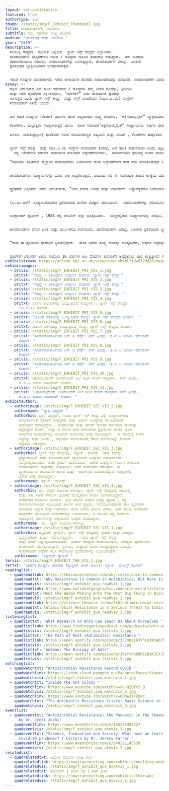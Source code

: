 ```yaml
---
layout: ant-antibiotics
featured: true
authortype: ತಂಡ
thumb: /static/img/F_Exhibit_Thumbnail.jpg
title: ಜೀವರೋಧಕಗಳಲ್ಲಿ ಇರುವೆಗಳು
subtitle: ನಮ್ಮ ರಕ್ಷಣೆಗಾಗಿ ಸೂಕ್ಷ್ಮ ಜೀವಿಗಳು
medium: "ಛಾಯಾಚಿತ್ರ ಮತ್ತು ವೀಡಿಯೋ "
year: "2019"
description: >-
  ಸಂಯುಕ್ತ ರಾಷ್ಟ್ರಗಳ  ನಾರ್ವಿಚ್‌ ಅಲ್ಲಿರುವ  ಜ್ಹಾನ್‌ ಇನ್ಸ್ ಕೇಂದ್ರದ ವಿಜ್ಞಾನಿಗಳು,
  ಜೀವರೋಧಕಗಳ ಸಂಸ್ಕರಣೆಗಾಗಿ ಇರುವೆ / ಗೊದ್ದಗಳ ಗುಂಪಿನ ಹುಡುಕಾಟ ನೆಡೆಸಿದ್ದಾರೆ.  ಈಗ ಸುಮಾರು
  ಶತಮಾನದಿಂದಲೂ ಮಾವರು, ಜೀವರೋಧಕಗಳನ್ನು ಬಳಸುತ್ತಿದ್ದಾರೆ, ಜೀವರೋಧಕಗಳ ವಿರುದ್ಧ, ಬಲಶಾಲಿ
  ಪ್ರತಿರೋಧಕ ಬ್ಯಾಕ್ಟೀರಿಯಾಗಳ ಉಗಮವಾಗುತ್ತವೆ.


  ಇರುವೆ ಗೊದ್ದಗಳ ವಸಾಹತುಗಳಲ್ಲಿ ಇರುವ ರಾಸಾಯನಿಕ ಪರಿಸರದ ಸಂಶೋಧನೆಯನ್ನು ಮಾಡಿದರೆ, ಜೀವರೋಧಕಗಳ ವಿರುದ್ಧ, ಉತ್ಪತ್ತಿಯಾಗುವ ಬಲಶಾಲಿ ಪ್ರತಿರೋಧಕವನ್ನು ಗೆಲ್ಲಲು ಸಾಧ್ಯವಾಗ ಬಹುದು ಎಂಬ ಅನಿಸಿಕೆ ಇದೆ.  ಈ ಕ್ಷೇತ್ರದಲ್ಲಿ, ಜ್ಹಾನ್‌ ಇನ್ಸ್ ಕೇಂದ್ರದ ವಿಜ್ಞಾನಿಗಳಾದ ಪ್ರೊಫೆಸರ್‌ ಬ್ಯಾರಿ ವಿಲ್ಕಿಂಸನ್, ಪ್ರೊಫೆಸರ್‌ ಮ್ಯಾಟ್‌  ಹಚಿಂಗ್ಸ್‌ ಮತ್ತು ಡಾ. ವಿಕ್ಟರ್‌ ಸೋರಿಯ ಕರಾಸ್ಕೋ ಅವರ ಅದ್ಯಯನವನ್ನು ಕುರಿತಂತೆ ಆಂಡ್ರಿಯಾನ್‌ ಗ್ಯಾಲ್ವಿನ್, ಅವರು, ಬರೆದಿರುವ ಪ್ರಬಂಧವು ಸಹ ಈ ಪ್ರದರ್ಶಿಕೆಯೊಂದಿಗೆ ಪ್ರಸ್ತುತವಾಗಿದೆ.
essay: >-
  ದಕ್ಷಿಣ ಅಮೇರಿಕಾದ ಎಲೆ ಕಟುಕ ಇರುವೆಗಳು / ಗೊದ್ದಗಳು ತಮ್ಮ ನಿವಾಸ ಗೂಡನ್ನು, ಕ್ರಿಮಿಗಳು
  ಮತ್ತು ಇತರೆ ವೈರಿಗಳಿಂದ ರಕ್ಷಿಸಿಕೊಳ್ಳಲು, ʼಆರ್ಸೆನಲ್”‌ ಎಂಬ ರಾಸಾಯನಿಕ ದ್ರವವನ್ನು
  ಸೂಸುತ್ತವೆ ಎಂದು ಜ್ಹಾನ್‌ ಇನ್ಸ್ ಕೇಂದ್ರ  ಮತ್ತು ಈಸ್ಟ್‌ ಏಂಜಲಿಯಾ (ಯೂ.ಏ.ಯಿ) ಸಂಸ್ಥೆಗಳ
  ಸಂಶೋಧಕರಿಗೆ ತಿಳಿದು ಬಂದಿದೆ.


  ಎಲೆ ಕಟುಕ ಗೊದ್ದಗಳ (ಕೆಂಜಿಗೆ) ಮೀಸೆಗಳ ಮೇಲೆ ಲಭ್ಯವಾಗುವ ಸೂಕ್ಷ್ಮ ಜೀವಿಗಳು, ʼಆಕ್ಟಿನೋಮೈಸೈಟ್”‌ ಬ್ಯಾಕ್ಟೀರಿಯಾವನ್ನು ಹೇರಳವಾಗಿ ಹೊಂದಿರುತ್ತವೆ.  ಈ ಸೂಕ್ಷ್ಮಜೀವಿಗಳು ವಿವಿಧ ಬಗೆಯ ನೈಸರ್ಗಿಕ ಜೀವರೋಧಕ ಉತ್ಪನ್ನಗಳನ್ನು ಹೊರಹೊಮ್ಮಿಸುತ್ತವೆ.  ಇವುಗಳಲ್ಲಿರುವ ಹಲವು ಜೀವ ರೋಧಕಗಳನ್ನು ಔಷಧ ತಯಾರಿಕೆಗೆ ಬಳಸಲಾಗುತ್ತದೆ.  

  ಕೆಂಜಿಗೆಗಳು, ಹುಟ್ಟುತ್ತಲೇ ಗೊಡ್ಡಾಗಿರುತ್ತವೆ ಹಾಗೂ  ರೋಗ ನಿರೋಧಕʼಆಕ್ಟಿನೋಮೈಸೈಟ್”‌ ಸೂಕ್ಷಾಣುಗಳು ಇವುಗಳ ದೇಹವನ್ನು ಆವರಿಸಿಕೊಳ್ಳುತ್ತವೆ.  ಬೇರೆ ವಿಧದ ಸೋಂಕಿನ  ಸೂಕ್ಷ್ಮಾಣುಗಳು, ಈ ಕೆಂಜಿಗೆಗಳ ಮೀಸೆಯ ಮೇಲಿರುವ ಸೂಕ್ಷ್ಮಾಣುಗಳನ್ನು ಎದುರಿಸಿ, ತಮ್ಮ ಅಧಿಪತ್ಯ ಸಾಧಿಸಲು, ಅವಕ್ಕಿಂತ ಹೆಚ್ಚು ಬಲಶಾಲಿಯಾದ ಪ್ರತಿರೋಧಕ ದ್ರವ ಹೊಂದಿರ ಬೇಕಾಗುತ್ತದೆ.  

  ಹೀಗಾಗಿ, ಜೀವತಂತ್ರಜ್ಞಾನಕ್ಕೆ ಪೂರಕವಾಗಿ ನವೀನ ರಸಾಯನಶಾಸ್ತ್ರದ ಅಧ್ಯಯನ ಮತ್ತು ಅರಿವಿಗೆ , ಕೆಂಜಿಗೆಗಳು ಪುಷ್ಕಳವಾದ ಸೂಕ್ಷ್ಮ ಜೀವ ಪರಿಸರದ ಮೂಲವಾಗಿ ಪರಿಣಮಿಸಿವೆ.   


  ಜ್ಹಾನ್‌ ಇನ್ಸ್ ಕೇಂದ್ರ  ಮತ್ತು ಯೂ.ಏ.ಯಿ ಸಂಸ್ಥೆಗಳ ಸಂಶೋಧಕರ ತಂಡವು, ಎಲೆ ಕಟುಕ ಕೆಂಜಿಗೆಗಳಿಂದ ಹಿಡಿದು ಆಫ್ರಿಕಾದ ಟೆಟ್ರಾಪೊನೇರಾ ವನ್ನು ಒಳಗೊಂಡಂತೆ ಇರುವೆ / ಗೊದ್ದಗಳ ವಿವಿಧ ತಳಿಗಳಲ್ಲಿ ಕಂಡು ಬರುವ  ಸುಮಾರು 400 ಕ್ಕೂ ಹೆಚ್ಚು ಬಗೆಯ ಆಕ್ಟಿನೋಮೈಸೈಟ್‌ ವಂಶವಾಹಕ ಎಲೆಗಳ ಸಂಕಲನ ಮಾಡಿದ್ದಾರೆ.  ಸಂಶೋಧಕರು, ಇಂತಹ 100 ಕ್ಕೂ ಹೆಚ್ಚು ಅಣುವಂಶೀಯ ಎಲೆಗಳನ್ನು ಸಂವರ್ಧನಗೊಳಿಸಿ, ಹೊಸ ಬಗೆಯ ಸೂಕ್ಷ್ಮಾಣುರೋಧಕ ಕಣಗಳ ಹಡುಕಾಟ ನೆಡೆಸಿದ್ದಾರೆ.  ಹೊಸ ಬಗೆಯ ಉಪಕರಣಗಳನ್ನು ಬಳಸಿಕೊಂಡು, ಈ ಸೂಕ್ಷ್ಮ ಕಣಗಳ ಜೈವಿಕ ಸಂಸ್ಕರಣೆಗೆ ಕಾರಣವಾಗಿರುವ ವಂಶವಾಹಕಗಳ ಗುಂಪನ್ನು ಸುಲಭವಾಗಿ ಕಂಡು ಹಿಡಿಯಲಾಗುತ್ತದೆ.  
    ಸಸ್ಯ –ಕೆಂಜಿಗೆಗಳ ನಡುವಣ ರಾಸಾಯನಿಕ ಸಂಬಂಧದ ಅನ್ವೇಷಣೆಯಿಂದಾಗಿ,  ಸಹಜವಾಗಿಯೇ ಕ್ರಮಬದ್ಧ ಜೀವನ ಚರ್ಯೆ ಉಳ್ಳ ಕೆಂಜಿಗೆ ಗೊದ್ದಗಳು ತಮ್ಮ ವಸಾಹತು ತಾಣಗಳನ್ನು ತೊರೆಯುವ ಪ್ರಕ್ರಿಯೆಯು ಬೆಳಕಿಗೆ ಬಂದಿದೆ.  2018ರಲ್ಲಿ ಪ್ರಕಾಶಿತಗೊಂಡಿರುವ ಸಂಶೋಧನಾ ಪತ್ರದ ಪ್ರಕಾರ, ಎಲೆ ಕಟುಕ ಕೆಂಜಿಗೆಗಳ ಜೊತೆಗೆ ಸುಮಾರು 50 ದಶ ಲಕ್ಷ ವರ್ಷಗಳಿಂದ  ʼಎಸ್ಕೋವೋಪ್ಸಿಸ್‌ʼಎಂಬ ಸಹಚರ ಫಂಗಸ್(ಶಿಲೀಂದ್ರ)‌, ವಿಕಸನಗೊಂಡಿವೆ.  ಈ  ಪರಜೀವಿಗಳು, ವತ್ತಡದ ಪರಿಸ್ಥಿತಿಗಳಲ್ಲಿ, ಕೆಂಜಿಗೆಗಳ ನೆಡವಳಿಕೆಯನ್ನು ಹೋಲುವ ಸ್ವಭಾವ ಪರಿವರ್ತಕ ರಾಸಾಯನಿಕಗಳನ್ನು ಸ್ರವಿಸಿ ಇಡೀ ಕೆಂಜಿಗೆಗಳ ವಸಾಹತ್ತಿನ ಮೇಲೆ ಅಸ್ಥಿತ್ವ ಸಾಧಿಸುತ್ತವೆ.  ಪರಿಣಾಮ ಸ್ವರೂಪವಾಗಿ, ಕೆಂಜಿಗೆ ಗೊದ್ದಗಳು ತಮ್ಮ ಗೂಡನ್ನು ಬರಿದು ಮಾಡಿ ತೊರೆಯುತ್ತವೆ.    

  “ಕುತೂಹಲ ಸಹಿತವಾದ ವೈಜ್ಞಾನಿಕ ಸಂಶೋಧನೆಯು ಎಣಿಸಲಾಗದ ಹೊಸ ಅನ್ವೇಷಣೆಗಳಿಗೆ ಹೇಗೆ ದಾರಿ ಮಾಡಿಕೊಡುತ್ತವೆ ಎಂಬುದಕ್ಕೆ ಇದು ಒಳ್ಳೆಯ ಉದಾಹರಣೆ” ಎಂದು ಪ್ರೊಫೆಸರ್‌ ವಿಲ್ಕಿಂಸನ್‌ ಅಭಿಪ್ರಾಯ ಪಟ್ಟಿದ್ದಾರೆ.  “ನಾವು ರಾಸಾಯನಿಕ ಪರಿಸರ ವಿಜ್ಞಾನವನ್ನು ಅರಿಯುವ ಸಲುವಾಗಿ , ಈ ಇಡೀ ಕೆಂಜಿಗೆ ಗೂಡಿನ ವ್ಯವಸ್ಥೆಯಲ್ಲಿ ಆಸಕ್ತಿ ತೋರಿದ್ದೆವು, ಜೀವರೋಧಕಗಳ ಅಧ್ಯನ ಮಾಡಲು ಹೋಗಿರಲಿಲ್ಲ.  ಈಗಲೂ ನಾವು ಕಂಡುಹಿಡಿದಿರುವ ರಾಸಾಯನಿಕಗಳ ವಾಣಿಜ್ಯ ಮೂಲ್ಯ ಎಷ್ಟು ಎಂಬ ಅರಿವು ನಮಗೆ ಇಲ್ಲ.  ಆದರೆ ಈ ರಾಸಾಯನಿಕಗಳ ಸಹಾಯದಿಂದ ಕೆಂಜಿಗೆ ಗೊದ್ದಗಳನ್ನು ಹೇಗೆ ನಿಯಂತ್ರಿಸ ಬಹುದು ಎಂಬ ಮಾಹಿತಿ ದೊರಕ ಬಹುದು .  ನಾವು ಗೊದ್ದ / ಇರುವೆಗಳ ಸೂಕ್ಷ್ಮ ಜೀವ ಪರಿಸರದ ಸಂಶೋಧನೆಯನ್ನು ಮುಂದುವರೆಸುತ್ತೇವೆ, ಹಾಗೆಯೇ ಸಸ್ಯಗಳ ಬೇರುಗಳು ಮತ್ತು ಸಸ್ಯ ಅಂತರ್ಜೀವಿಗಳ ಅಧ್ಯಯನವನ್ನು ಸಹ ಮಾಡುವೆವು” ಎಂದು ಹೇಳುತ್ತಾರೆ. 


  ಜೀವರೋಧಕಗಳು ಸೂಕ್ಷ್ಮಾಣುಗಳನ್ನು ಯಾವ ರೀತಿ ಉದ್ದೇಶಿಸುತ್ತವೆ, ಎಂಬುದು ಸಹ ಈ ಸಂಶೋಧಕ ತಂಡದ ಆಸಕ್ತಿಯ ವಿಷಯವಾಗಿದೆ.  ಪೆಸಿಲಿನ್‌ ಸಮೂಹಕ್ಕೆ ಸೇರಿದ ಜೀವರೋಧಕಗಳು ಬ್ಯಾಕ್ಟೀರಿಯಾ ಸೂಕ್ಷ್ಮಾಣುಗಳ ಕೋಶ ಪೊರೆಯನ್ನು ಹೊಕ್ಕಿ ನಾಶ ಮಾಡುತ್ತವೆ.  ʼಏಜಿತ್ರೋಮೈಸಿನ್‌ʼ ಎಂಬ ಮತ್ತೊಂದು ಜೀವರೋಧಕವು ಬ್ಯಾಕ್ಟೀರಿಯಾ ಜೀವ ಕಣಗಳು ಪ್ರೋಟೀನ್ನ ಸಂಸ್ಕರಣವನ್ನು ಮಾಡದಂತೆ ತಡೆಯುತ್ತವೆ.  


  ಪ್ರೊಫೆಸರ್‌ ವಿಲ್ಕಿಂಸನ್‌ ಅವರು ವಿವರಿಸುವಂತೆ, “ಜೀವ ಕಣಗಳ ಉಳಿವು ಮತ್ತು ಬೆಳವಣಿಗೆಗೆ  ಅತ್ಯಾವಶ್ಯಕವಾಗಿ ಬೇಕಾಗಿರುವ ಎನ್ಸೈಮ್‌, ರಿಸೆಪ್ಟರ್‌ ಅಂತಹ ಯಾವುದೇ ರಾಸಾಯನಿಕವನ್ನು ನಾಶ ಮಾಡಿದರೂ ಸಹ ಅವುಗಳ ಬೆಳವಣಿಗೆ ಕುಂದುತ್ತದೆ, ಅವು ಅಳಿಯುತ್ತವೆ.  ಸೂಕ್ಷ್ಮಾಣು ರೋಧಕ ಪ್ರತಿರೋಧದ ವಿರುದ್ಧ ಹೋರಾಡಲು, ಹೊಸ ಲಕ್ಷ್ಯಗಳನ್ನು  ಹುಡುಕುವುದು ಸಹ ಹೊಸ ಬಗೆಯ ಜೀವ ರೋಧಕಗಳನ್ನು ಸಂಸ್ಕರಿಸುವಷ್ಟೇ ಮುಖ್ಯವಾದುದು. ಹೊಸ ಕಣಗಳ ಸಂಸ್ಕರಣದಲ್ಲಿ,  ನೈಸರ್ಗಿಕ ಲಕ್ಷ್ಯಗಳ ಸ್ವಭಾವದ ಅರಿವು, ಬಹು ಪ್ರಮುಖ ಪಾತ್ರ ವಹಿಸುತ್ತವೆ”.   


  (ಏ.ಎಂ.ಆರ್)‌ ಸೂಕ್ಷ್ಮಾಣುರೋಧಕದ ಪ್ರತಿರೋಧವು ಜಾಗತಿಕ ವಿಪತ್ತಾಗಿ ಪರಿಣಮಿಸಿದೆ.  ಜೀವರೋಧಕಗಳನ್ನು ವಿರೋಧಿಸುವ ಸೂಪರ್ಬಗ್‌ ಗಳು ಅಸ್ಥಿತ್ವಕ್ಕೆ ಬಂದಿವೆ. 


  ಅಲೆಕ್ಸಾಂಡರ್‌ ಫ್ಲೆಮಿಂಗ್‌ , 1928 ರಲ್ಲಿ ಪೆಂಸಿಲಿನ್‌ ಅನ್ನು ಅವಿಶ್ಕರಿಸಿದರು.  ಮಣ್ಣಿನಲ್ಲಿರುವ ಸೂಕ್ಷ್ಮಾಣುಗಳನ್ನು ಸಂಸ್ಕರಿಸಿ, ಈ ಹೊಸ ಬಗೆಯ ಔಷಧವನ್ನು ತಯಾರಿಸಲಾಗಿತ್ತು.  1900ರ ಶತಮಾನದಲ್ಲಿ ಬ್ಯಾಕ್ಟೀರಿಯಾ ಸೂಕ್ಷ್ಮಾಣುಗಳಿಂದ ಉಂಟಾಗುತ್ತಿದ್ದ ಸೋಂಕುಗಳಿಂದಾಗಿ ಹಲವರು ಸಾಯುತ್ತಿದ್ದರು.  ಈ ಅವಿಶ್ಕಾರದಿಂದಾಗಿ, ಬ್ಯಾಕ್ಟೀರಿಯಾ ಸೂಕ್ಷ್ಮಾಣುಗಳಿಂದ ಉಂಟಾಗುತ್ತಿದ್ದ ಬಹುತೇಕ ಸೋಂಕುಗಳಿಗೆ 1960 ರ ಹೊತ್ತಿಗೆ, ತ್ವರಿತ ಗತಿಯಲ್ಲಿ ಕಡಿಮೆ ಬೆಲೆಯಲ್ಲಿ ಚಿಕಿತ್ಸೆ ನೀಡ ಬಹುದಾಯಿತು. 


  ಜೀವರೋಧಕಗಳ ಹೇರಳ ಬಳಕೆ ಮತ್ತು ದುರ್ಬಳಕೆಯ ಕಾರಣದಿಂದ, ಜೀವರೋಧಕಗಳ ವಿರುದ್ಧ, ಬಲಶಾಲಿ ಪ್ರತಿರೋಧಕ ಬ್ಯಾಕ್ಟೀರಿಯಾಗಳ ಉಗಮವಾಗಿ, 2050ರ ಹೊತ್ತಿಗೆ,  ಬ್ಯಾಕ್ಟೀರಿಯಾ ಸೂಕ್ಷ್ಮಾಣುಗಳಿಂದ ಉಂಟಾಗುವ ಸೋಂಕುಗಳು, ಬಹುಶಃ ಕ್ಯಾನ್ಸರ್‌ ಪೀಡಿತರ ಸಂಖ್ಯೆಗಳನ್ನೂ ಹಿಂದೆಹಾಕಿ, ಮುಂದುವರೆಯ ಬಹುದು, ಅತಿ ಹೆಚ್ಚು ಮರಣಕಾರಕವಾಗಿ ಪರಿಣಮಿಸ ಬಹುದು ಎಂದು ಅಂದಾಜು ಮಾಡಲಾಗಿದೆ.  ಆದ್ದರಿಂದ, ಜ್ಹಾನ್‌ ಇನ್ಸ್ ಕೇಂದ್ರ  ಮತ್ತು ಯೂ.ಏ.ಯಿ ಸಂಸ್ಥೆಗಳ ಸಂಶೋಧನೆಗಳ ಮೂಲಭೂತ ಕಾರ್ಯವು ಜಾಗತಿಕ ಆರೋಗ್ಯ ಸ್ಪರ್ಧೆಯಲ್ಲಿ ಯಾವ ಹಂತ ತಲುಪುತ್ತದೆ ?   


  “ನಾವು ಈ ಪ್ರಕ್ರಿಯೆಯ ಪ್ರಾರಂಭಿಕ ಸ್ಥಿತಿಯಲ್ಲಿದ್ದೇವೆ.  ಹೊಸ ಬಗೆಯ ಸೂಕ್ಷ್ಮ ಕಣವನ್ನು ಅವಿಶ್ಕರಿಸಿದರೆ, ಅವುಗಳ ಲಕ್ಷ್ಯವನ್ನು ಕಂಡು ಹಿಡಿಯ ಬೇಕು, ಹಾಗೆಯೇ ಚಿಕಿತ್ಸೆಗೆ ಅವು ಯೋಗ್ಯವೇ ಎಂದು ಅರಿಯ ಬೇಕು.  ಲಕ್ಷ್ಯವನ್ನು ಪತ್ತೆ ಮಾಡಿದ ನಂತರ, ಅವುಗಳನ್ನು ತಡೆಯ ಬಲ್ಲ ಕಣಗಳನ್ನು ಸಂಸ್ಕರಿಸ ಬೇಕು.  ಹೀಗೆ ಚಿಕಿತ್ಸೆಗೆ ಅನುಕೂಲಕರವಾದ ಔಷಧವನ್ನು ಸಂಸ್ಕರಿಸಲು 10-15  ವರ್ಷವಾದರೂ ಹಿಡಿದು ಬಿಡುತ್ತದೆ” ಎಂದು ಪ್ರೊಫೆಸರ್‌ ವಿಲ್ಕಿಂಸನ್‌ ಅಭಿಪ್ರಾಯ ಪಟ್ಟಿದ್ದಾರೆ 


  ಪ್ರೊಫೆಸರ್‌ ವಿಲ್ಕಿಂಸನ್ ಅವರು ಸುಮಾರು 16 ವರ್ಷಗಳ ಕಾಲ ಔಷಧಗಳ ತಯಾರಿಕೆಗೆ ಅವಶ್ಯಕವಾದ ಜೀವ ತಂತ್ರಜ್ಞಾನದ ಸಂಶೋಧನೆಯಲ್ಲಿ ತೊಡಗಿದ್ದರು.  ನಂತರ ಜ್ಹಾನ್‌ ಇನ್ಸ್ ಕೇಂದ್ರ ದಲ್ಲಿ ಸೇವೆ ಸಲ್ಲಿಸುತ್ತಿದ್ದಾರೆ.  “ಶೈಕ್ಷಣಿಕ ರಂಗಕ್ಕೆ ಮರಳಲು ಮುಖ್ಯ ಕಾರಣ ವೆಂದರೆ, ನಾನು ಯಾವುದೇ ಅಂತಿಮ ಉತ್ಪಾದನೆಯ ಬಗ್ಗೆ ಚಿಂತಿಸಲು ಇಚ್ಛಿಸುವುದಿಲ್ಲ.  ಔಷಧ ಉದ್ಯೋಗದಲ್ಲಿ , ಚಿಕಿತ್ಸೆಗೆ ಅನುಕೂಲಕರ ಔಷಧಿಯ ಉತ್ಪಾದನೆಯಿಂದ ಲಭ್ಯವಾಗುವ, ಹಣಕ್ಕೆ ಪ್ರಾಧಾನ್ಯತೆ ನೀಡಲಾಗುತ್ತದೆ.  ಕುತೂಹಲಕಾರಿಯಾದ ವಿಜ್ಞಾನದ ಸಂಶೋಧನೆಗಳನ್ನು, ಅದರಿಂದ ಹೊರ ಹೊಮ್ಮುವ ಹೊಸ ಅವಿಶ್ಕಾರ ಮತ್ತು ಜ್ಞಾನವನ್ನು ಬದಿಗೊತ್ತ ಬೇಕಾಗುತ್ತದೆ.  ಇಲ್ಲಿ ವೈಜ್ಞಾನಿಕ ಕುತೂಹಲ, ಸೂಕ್ಷ್ಮ ಕಣಗಳಿಗೆ ಕಾರಣವಾದ ಸೂಕ್ಷ್ಮಾಣುಗಳನ್ನು ಅರಿಯ ಬಹುದು” ಎಂದು ಪ್ರೊಫೆಸರ್‌ ವಿಲ್ಕಿಂಸನ್‌ ಅಭಿಪ್ರಾಯ ಪಟ್ಟಿದ್ದಾರೆ. 
exhibitstream: https://antcam.nbi.ac.uk/view/view.shtml?id=612982&imagepath=%2Fmjpg%2Fvideo.mjpg%3Fcamera%3D1&size=1
exhibitimages:
  - privis: /static/img/F_EXHIBIT_PRI_VIS_1.jpg
    pritxt: "ಗೊದ್ದ – ಶಿಲೀಂದ್ರಗಳ ಉದ್ಯಾನ: ಕೊಡುಗೆ: ಜ್ಹಾನ್‌ ಇನ್ಸ್‌ ಕೇಂದ್ರ "
  - privis: /static/img/F_EXHIBIT_PRI_VIS_2.jpg
    pritxt: "ಗೊದ್ದ – ಶಿಲೀಂದ್ರಗಳ ಉದ್ಯಾನ: ಕೊಡುಗೆ: ಜ್ಹಾನ್‌ ಇನ್ಸ್‌ ಕೇಂದ್ರ "
  - privis: /static/img/F_EXHIBIT_PRI_VIS_3.jpg
    pritxt: "ಗೊದ್ದ – ಶಿಲೀಂದ್ರಗಳ ಉದ್ಯಾನ: ಕೊಡುಗೆ: ಜ್ಹಾನ್‌ ಇನ್ಸ್‌ ಕೇಂದ್ರ  "
  - privis: /static/img/F_EXHIBIT_PRI_VIS_4.jpg
    pritxt: ಎಲೆಗಳ ತುಂಡುಗಳನ್ನು ಒಯ್ಯುತ್ತಿರುವ ಗೊದ್ದಗಳು . ಜ್ಹಾನ್‌ ಇನ್ಸ್‌ ಕೇಂದ್ರದ
      (ಜೆ.ಐ.ಸಿ) ಕೊಡುಗೆ.
  - privis: /static/img/F_EXHIBIT_PRI_VIS_5.jpg
    pritxt: "ಹೂವಿನ ಪಕಳೆಯನ್ನು ಒಯ್ಯುತ್ತಿರುವ ಗೊದ್ದ: ಜ್ಹಾನ್‌ ಇನ್ಸ್‌ ಕೇಂದ್ರದ ಕೊಡುಗೆ.  "
  - privis: /static/img/F_EXHIBIT_PRI_VIS_6.jpg
    pritxt: ಹೂವಿನ ಪಕಳೆಯನ್ನು ಒಯ್ಯುತ್ತಿರುವ ಗೊದ್ದ. ಜ್ಹಾನ್‌ ಇನ್ಸ್‌ ಕೇಂದ್ರದ ಕೊಡುಗೆ.
  - privis: /static/img/F_EXHIBIT_PRI_VIS_7.jpg
    pritxt: "ಸೂಡೊನೋಕಾರ್ಡಿಯಾ ಆನ್‌ ದಿ ಹೆಡ್ಸ್:‌ ಕಿಮ್‌ ಫಿಂಡ್ಲೇ, ಜೆ.ಐ.ಸಿ ಬಯೋ-ಇಮೇಜಿಂಗ್‌
      ಕೊಡುಗೆ. "
  - privis: /static/img/F_EXHIBIT_PRI_VIS_8.jpg
    pritxt: "ಸೂಡೊನೋಕಾರ್ಡಿಯಾ ಆನ್‌ ದಿ ಹೆಡ್ಸ್:‌ ಕಿಮ್‌ ಫಿಂಡ್ಲೇ, ಜೆ.ಐ.ಸಿ ಬಯೋ-ಇಮೇಜಿಂಗ್‌
      ಕೊಡುಗೆ. "
  - privis: /static/img/F_EXHIBIT_PRI_VIS_9.jpg
    pritxt: "ಸೂಡೊನೋಕಾರ್ಡಿಯಾ ಆನ್‌ ದಿ ಹೆಡ್ಸ್:‌ ಕಿಮ್‌ ಫಿಂಡ್ಲೇ, ಜೆ.ಐ.ಸಿ ಬಯೋ-ಇಮೇಜಿಂಗ್‌
      ಕೊಡುಗೆ.  "
  - privis: /static/img/F_EXHIBIT_PRI_VIS_10.jpg
    pritxt: ಆಕ್ರೋಮೈರ್ಮೆಕ್ಸ್‌ ಎಖಿನೇಶಿಯರ್‌ ಎಲೆ ಕಟುಕ ಕೆಂಜಿಗೆ ಗೊದ್ದಗಳು. ಕಿಮ್‌ ಫಿಂಡ್ಲೇ,
      ಜೆ.ಐ.ಸಿ ಬಯೋ-ಇಮೇಜಿಂಗ್‌ ಕೊಡುಗೆ.
  - privis: /static/img/F_EXHIBIT_PRI_VIS_11.jpg
    pritxt: "ಆಕ್ರೋಮೈರ್ಮೆಕ್ಸ್‌ ಎಖಿನೇಶಿಯರ್‌ ಎಲೆ ಕಟುಕ ಕೆಂಜಿಗೆ ಗೊದ್ದಗಳು.ಕಿಮ್‌ ಫಿಂಡ್ಲೇ,
      ಜೆ.ಐ.ಸಿ ಬಯೋ-ಇಮೇಜಿಂಗ್‌ ಕೊಡುಗೆ. "
exhibitauthor:
  - authorimage: /static/img/F_EXHIBIT_SEC_VIS_2.jpg
    authorname: "ಬ್ಯಾರಿ ವಿಲ್ಕಿನ್ಸನ್‌ "
    authorbio: ಬ್ಯಾರಿ ವಿಲ್ಕಿನ್ಸನ್, ಇವರು ಜ್ಹಾನ್‌ ಇನ್ಸ್ ಕೇಂದ್ರ ದಲ್ಲಿ ಸೂಕ್ಷ್ಮಾಣುಗಳಿಂದ
      ಸಂಸ್ಕರಿಸಲಾಗುವ ನೈಸರ್ಗಿಕ ಉತ್ಪನ್ನಗಳು ಮತ್ತು ಅವುಗಳ ಅವಿಶ್ಕಾರಕ್ಕೆ ಸಂಬಂಧಿಸಿದಂತೆ
      ಸಂಶೋಧನೆ ನೆಡೆಸುತ್ತಿದ್ದಾರೆ.  ಜೀವರೋಧಕ ಮತ್ತು ಫಂಗಸ್ ರೋಧಕ ಗುಣಗಳುಳ್ಳ ಕಣಗಳನ್ನು
      ಪತ್ತೆಹಚ್ಚುವ ಕಾರ್ಯ, ಮತ್ತು ಆ ಕಣಗಳ ಜೀವ ರಾಸಾಯನಿಕ ಪ್ರಕ್ರಿಯೆಗಳು ಹಾಗೂ ಜೈವಿಕ
      ಸಂಸ್ಕರಣದ ಉಪಾಯಗಳನ್ನು ರೂಪಿಸುವ ಕಾರ್ಯದಲ್ಲಿ ಆಸಕ್ತಿ ಹೊಂದಿದ್ದಾರೆ.  ಈ ಸಂಯುಕ್ತ ಕಣಗಳ
      ಲಕ್ಷ್ಯವನ್ನು ಕಂಡು ಹಿಡಿದು , ಸಫಲವಾಗಿ ಕಾರ್ಯರೂಪಕ್ಕೆ ತರುವ ಮಾರ್ಗಗಳನ್ನು ಕುರಿತಂತೆ
      ಅಧ್ಯಯನ ನೆಡೆಸಿದ್ದಾರೆ.
  - authorimage: /static/img/F_EXHIBIT_SEC_VIS_3.jpg
    authorbio: ಜ್ಹಾನ್‌ ಇನ್ಸ್ ಕೇಂದ್ರದಲ್ಲಿ, ಮ್ಯಾಟ್‌  ಹಚಿಂಗ್ಸ್‌  ಇವರ ತಂಡವು
      ಸ್ಟ್ರೆಪ್ಟೋಮೈಸೈಟ್‌ ಮತ್ತು ಆಕ್ಟಿನೋಮೈಸೈಟ್‌ ಬ್ಯಾಕ್ಟೀರಿಯಾ ಸೂಕ್ಷ್ಮಾಣು ನಮೂನೆಗಳಿಂದ
      ಸಂಸ್ಕರಿಸಲ್ಪಡುವಂತಹ, ಪಚನ ಕ್ರಿಯೆಗೆ ಸಹಕಾರಿಯಾದ  ವಿಶೇಷ ಉತ್ಪನ್ನಗಳ (ನಮಗೆ ತಿಳಿದಿರುವ
      ಜೀವರೋಧಕಗಳ ಅರ್ಧದಷ್ಟು ಉತ್ಪನ್ನಗಳು) ಬಗೆಗೆ ಸಂಶೋಧನೆ ನೆಡೆಸಿದ್ದಾರೆ. ಈ
      ಬ್ಯಾಕ್ಟೀರಿಯಾಗಳ ರಾಸಾಯನಿಕ ಪರಿಸರ ಮತ್ತು  ಅವುಗಳಿಂದ ಹೊರಹೊಮ್ಮುವ ಉತ್ಪನ್ನಗಳಲ್ಲಿ
      ವಿಶೇಷ ಆಸಕ್ತಿ ಹೊಂದಿದ್ದಾರೆ.
    authorname: ಮ್ಯಾಟ್‌  ಹಚಿಂಗ್ಸ್‌
  - authorimage: /static/img/F_EXHIBIT_SEC_VIS_4.jpg
    authorbio: ಡಾ. ವಿಕ್ಟರ್‌ ಸೋರಿಯ-ಕರಾಸ್ಕೋ, ಜ್ಹಾನ್‌ ಇನ್ಸ್ ಕೇಂದ್ರದಲ್ಲಿ ಕೀಟಶಾಸ್ತ್ರ
      ಮತ್ತು ಕೀಟ ಸಾಕಣೆ ಸೌಕರ್ಯ ವಿಭಾಗದ ಮುಖ್ಯಸ್ಥರಾಗಿ ಕಾರ್ಯ ನಿರ್ವಹಿಸುತ್ತಿದ್ದಾರೆ. 
      ವಂಶವಾಹಕ ಮೂಲಗಳ ಮುಖೇಣ, ಕ್ರಿಮಿ ಕೀಟಗಳ ಸಂತಾನ ಉತ್ಪತ್ತಿ ಪ್ರಕ್ರಿಯೆ , ಸಸ್ಯ
      ರೋಗಾಣುಗಳೊಂದಿಗೆ ಸಂಬಂಧಿಸಿದ ಕೀಟಗಳ ಜೀವ ಪ್ರಕ್ರಿಯೆ, ಸಂದರ್ಭೋಚಿತವಾದ ಕೀಟ ಸ್ವಭಾವಗಳ
      ಅನುವಂಶಿಕ ವಿನ್ಯಾಸ ಮತ್ತು ಇದರಿಂದಾಗಿ ಹೊಸ ಬಗೆಯ ಕೀಟಗಳ ವಿಕಸನ, ಹೀಗೆ ಹಲವು ವಂಶವಾಹಕ
      ಪರಿಶ್ಕರಣೆಗೆ ಸಂಬಂಧಿಸಿದ ಸಲಕರಣೆಗಳನ್ನು ಬಳಸಿಕೊಂಡು, ಆ ಮೂಲಕ ಸಸ್ಯ ರೋಗಾಣು
      ನಿಯಂತ್ರಣಕ್ಕೆ ಮಾರ್ಗಗಳನ್ನು ಅನ್ವೇಷಿಸುವ ಉದ್ದೇಶ ಹೊಂದಿದ್ದಾರೆ.
    authorname: ಡಾ. ವಿಕ್ಟರ್‌ ಸೋರಿಯ-ಕರಾಸ್ಕೋ
  - authorimage: /static/img/F_EXHIBIT_SEC_VIS_1.jpg
    authorbio: ಎಡ್ರಿಯನ್ ಗ್ಯಾಲ್ವಿನ್, ಜ್ಹಾನ್‌ ಇನ್ಸ್ ಕೇಂದ್ರದಲ್ಲಿ ಸಂಪರ್ಕ ಮತ್ತು ಮಾಧ್ಯಮ
      ವ್ಯವಸ್ಥಾಪಕರಾಗಿ ಕಾರ್ಯ ನಿರ್ವಹಿಸುತ್ತಿದ್ದಾರೆ.  ‌ ಇವರು ಜ್ಹಾನ್‌ ಇನ್ಸ್ ಕೇಂದ್ರ
      ಮತ್ತು ಸೇಂಸ್‌ ಬರ್ರಿ ಪ್ರಯೋಗಾಲಯದ  ಸಂಪರ್ಕ ಮಾಧ್ಯಮ ಕಾರ್ಯಯೋಜನೆ, ಮಾಧ್ಯಮ ಪ್ರದರ್ಶನಗಳ
      ಹೊಣೆಗಾರಿಗೆ ವಹಿಸಿಕೊಂಡಿದ್ದಾರೆ. ಸ್ಥಳೀಯ, ರಾಷ್ಟ್ರೀಯ ಹಾಗೂ ಅಂತರ್ರಾಷ್ಟ್ರೀಯ ಮಾಧ್ಯಮ
      ಸಂಸ್ಥೆಗಳೊಡನೆ ಸಂಪರ್ಕ ಕಲ್ಪಿಸಿ ಸಾರ್ವಜನಿಕ ವ್ಯವಹಾರಗಳನ್ನು ನಿಭಾಯಿಸುತ್ತಾರೆ.
    authorname: "ಎಡ್ರಿಯನ್ ಗ್ಯಾಲ್ವಿನ್‌ "
tervis: /static/img/F_EXHIBIT_TER_VIS_1.jpg
tertxt: "ಆಕರ್ಷಕ ಗೊದ್ದಗಳ ವಸಾಹತು (ಕ್ಯಾಪ್ಟೀವ್‌ ಆಂಟ್‌ ಕಾಲನಿ): ಮ್ಯಾಟ್‌  ಹಚಿಂಗ್ಸ್‌ ಕೊಡುಗೆ"
readinglist:
  - quadreadlink: https://theconversation.com/why-resistance-is-common-in-antibiotics-but-rare-in-vaccines-152647
    quadreadtxt: "Why Resistance is Common in Antibiotics, But Rare in Vaccines "
    quadreadvis: /static/img/f_exhibit_qua_readvis_1.jpg
  - quadreadlink: https://www.nationalgeographic.com/science/article/ants-evolution-corrie-moreau-women-in-biology
    quadreadtxt: Meet the Woman Making Ants the Next Big Thing in Biology
    quadreadvis: /static/img/f_exhibit_qua_readvis_2.jpg
  - quadreadlink: https://science.thewire.in/health/antimicrobial-resistance-is-a-serious-threat-to-public-health-in-india/
    quadreadtxt: Antimicrobial Resistance is a Serious Threat to India
    quadreadvis: /static/img/f_exhibit_qua_readvis_3.jpg
listeninglist:
  - quadlisttxt: "What Research on Ants Can Teach Us About Ourselves "
    quadlistlink: https://www.findinggeniuspodcast.com/podcasts/ants-ants-and-more-ants-what-research-on-ants-can-teach-us-about-ourselves-and-our-future-as-a-species/
    quadlistvis: /static/img/f_exhibit_qua_listvis_1.jpg
  - quadlisttxt: "The Path of Most (Antibiotic) Resistance "
    quadlistlink: https://open.spotify.com/episode/3J7mDz163YhLHiWCW87b9X
    quadlistvis: /static/img/f_exhibit_qua_listvis_2.jpg
  - quadlisttxt: "Antman: The Biology of Ants"
    quadlistlink: https://open.spotify.com/episode/1GsYvPa98REzDaK1CYJP55
    quadlistvis: /static/img/f_exhibit_qua_listvis_3.jpg
watchinglist:
  - quadwatchtxt: "Antimicrobial Resistance beyond COVID "
    quadwatchlink: https://lshtm.cloud.panopto.eu/Panopto/Pages/Viewer.aspx?id=9b68d250-2c98-43f0-a642-ac3f0136480d
    quadwatchvis: /static/img/f_exhibit_qua_watchvis_1.jpg
  - quadwatchtxt: "Inside the Ant Colony "
    quadwatchlink: https://www.youtube.com/watch?v=vG-QZOTc5_Q
    quadwatchvis: /static/img/f_exhibit_qua_watchvis_2.jpg
  - quadwatchlink: https://www.youtube.com/watch?v=UONwJTYZqwc
    quadwatchtxt: "The Antibiotic Resistance Crisis: Basic Science to the Rescue"
    quadwatchvis: /static/img/f_exhibit_qua_watchvis_3.jpg
eventlist:
  - quadeventtxt: "Antimicrobial Resistance: the Pandemic in the Shadows | Lecture
      by Dr. Jyoti Joshi"
    quadeventlink: https://www.eventbrite.com/e/145225482327
    quadeventvis: /static/img/f_exhibit_qua_atnvis_1.jpg
  - quadeventtxt: "Science, Innovation and Society: What have we learnt from the
      Covid-19 pandemic? | Lecture by Dr. Jeremy Farrar "
    quadeventlink: https://www.eventbrite.com/e/148321145539
    quadeventvis: /static/img/f_exhibit_qua_atnvis_2.jpg
relatedlist:
  - quadrelatedtxt: ಆಧುನಿಕ ಔಷಧಗಳ ರೂಪು ರೇಖೆ
    quadrelatedlink: https://nowtransmitting.com/exhibits/moulding-modern-medicine/
    quadrelatedvis: /static/img/f_exhibit_qua_exptvis_1.jpg
  - quadrelatedtxt: ಥೇರಿಯಾಕ್‌ | ರೋಗ ನಕ್ಷೆ | ಸಾರಾ ಕ್ರಾಸ್ಕ್
    quadrelatedlink: https://nowtransmitting.com/exhibits/theriak/
    quadrelatedvis: /static/img/f_exhibit_qua_expvis_2.jpg
---
```

